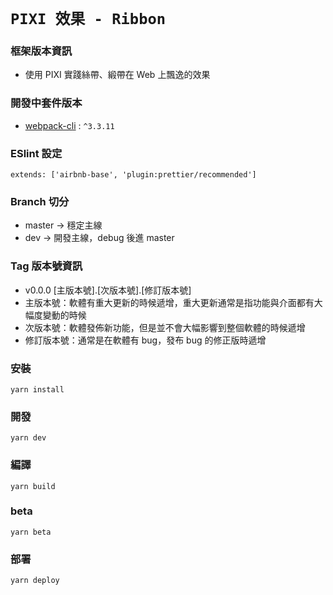 <!-- 專案名稱 -->

# `PIXI 效果 - Ribbon`

### 框架版本資訊

<!-- 相關核心框架 -->

- 使用 PIXI 實踐絲帶、緞帶在 Web 上飄逸的效果

### 開發中套件版本

<!-- 需要Follow版本的套件們 -->

- [webpack-cli](https://github.com/webpack/webpack-cli) : `^3.3.11`

<!-- 其他需求 -->

### ESlint 設定

`extends: ['airbnb-base', 'plugin:prettier/recommended']`

### Branch 切分

- master -> 穩定主線
- dev -> 開發主線，debug 後進 master

### Tag 版本號資訊

- v0.0.0 [主版本號].[次版本號].[修訂版本號]
- 主版本號：軟體有重大更新的時候遞增，重大更新通常是指功能與介面都有大幅度變動的時候
- 次版本號：軟體發佈新功能，但是並不會大幅影響到整個軟體的時候遞增
- 修訂版本號：通常是在軟體有 bug，發布 bug 的修正版時遞增

### 安裝

```
yarn install
```

### 開發

```
yarn dev
```

### 編譯

```
yarn build
```

### beta

```
yarn beta
```

### 部署

```
yarn deploy
```
